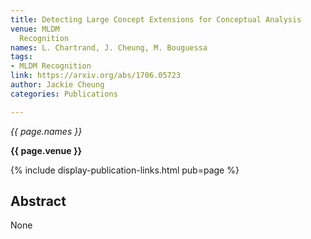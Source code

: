 ```yaml
---
title: Detecting Large Concept Extensions for Conceptual Analysis
venue: MLDM
  Recognition
names: L. Chartrand, J. Cheung, M. Bouguessa
tags:
- MLDM Recognition
link: https://arxiv.org/abs/1706.05723
author: Jackie Cheung
categories: Publications

---
```


*{{ page.names }}*

**{{ page.venue }}**

{% include display-publication-links.html pub=page %}

## Abstract

None